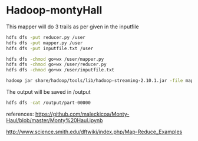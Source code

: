 # Hadoop-montyHall

This mapper will do 3 trails as per given in the inputfile

```bash 
hdfs dfs -put reducer.py /user
hdfs dfs -put mapper.py /user
hdfs dfs -put inputfile.txt /user

hdfs dfs -chmod go+wx /user/mapper.py
hdfs dfs -chmod go+wx /user/reducer.py
hdfs dfs -chmod go+wx /user/inputfile.txt

hadoop jar share/hadoop/tools/lib/hadoop-streaming-2.10.1.jar -file mapper.py -mapper mapper.py -file reducer.py -reducer reducer.py -input /user/inputfile.txt -output /output
```

The output will be saved in /output 

```bash
hdfs dfs -cat /output/part-00000
```

references:
https://github.com/maleckicoa/Monty-Haul/blob/master/Monty%20Haul.ipynb

http://www.science.smith.edu/dftwiki/index.php/Map-Reduce_Examples
